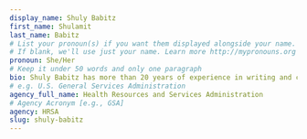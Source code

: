 ```yaml
---
display_name: Shuly Babitz
first_name: Shulamit
last_name: Babitz
# List your pronoun(s) if you want them displayed alongside your name.
# If blank, we'll use just your name. Learn more http://mypronouns.org
pronoun: She/Her
# Keep it under 50 words and only one paragraph
bio: Shuly Babitz has more than 20 years of experience in writing and communications, including speechwriting, press releases, and web content. She has been with HHS for 13 years, and currently serves as a Health Communications Strategist in the Maternal and Child Health Bureau within the Health Resources and Services Administration (HRSA).
# e.g. U.S. General Services Administration
agency_full_name: Health Resources and Services Administration
# Agency Acronym [e.g., GSA]
agency: HRSA
slug: shuly-babitz
---
```

